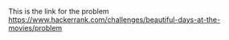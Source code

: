 This is the link for the problem
https://www.hackerrank.com/challenges/beautiful-days-at-the-movies/problem